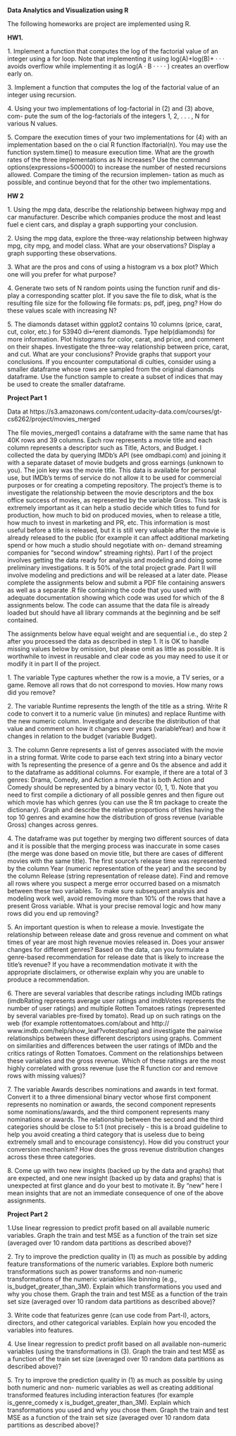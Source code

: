 <strong> Data Analytics and Visualization using R </strong>

The following homeworks are project are implemented using R.

<p><b> HW1.</b></p>
<p>1. Implement a function that computes the log of the factorial value of an integer using a for loop. Note that implementing it using log(A)+log(B)+ · · · avoids overflow while implementing it as log(A · B · · · · ) creates an overflow early on. </p>
<p>3. Implement a function that computes the log of the factorial value of an integer using recursion. </p>
<p>4. Using your two implementations of log-factorial in (2) and (3) above, com- pute the sum of the log-factorials of the integers 1, 2, . . . , N for various N values. </p>
<p>5. Compare the execution times of your two implementations for (4) with an implementation based on the o cial R function lfactorial(n). You may use the function system.time() to measure execution time. What are the growth rates of the three implementations as N increases? Use the command options(expressions=500000) to increase the number of nested recursions allowed. Compare the timing of the recursion implemen- tation as much as possible, and continue beyond that for the other two implementations. </p>


<p><b>HW 2</b><p/>
<p>1. Using the mpg data, describe the relationship between highway mpg and car manufacturer. Describe which companies produce the most and least fuel e cient cars, and display a graph supporting your conclusion.<p/>
<p>2. Using the mpg data, explore the three-way relationship between highway mpg, city mpg, and model class. What are your observations? Display a graph supporting these observations.<p/>
<p>3. What are the pros and cons of using a histogram vs a box plot? Which one will you prefer for what purpose?<p/>
<p>4. Generate two sets of N random points using the function runif and dis- play a corresponding scatter plot. If you save the file to disk, what is the resulting file size for the following file formats: ps, pdf, jpeg, png? How do these values scale with increasing N?<p/>
<p>5. The diamonds dataset within ggplot2 contains 10 columns (price, carat, cut, color, etc.) for 53940 di↵erent diamonds. Type help(diamonds) for more information. Plot histograms for color, carat, and price, and comment on their shapes. Investigate the three-way relationship between price, carat, and cut. What are your conclusions? Provide graphs that support your conclusions. If you encounter computational di culties, consider using a smaller dataframe whose rows are sampled from the original diamonds dataframe. Use the function sample to create a subset of indices that may be used to create the smaller dataframe.<p/>

<p><b>Project Part 1</b><p/>

<p>Data at https://s3.amazonaws.com/content.udacity-data.com/courses/gt-cs6262/project/movies_merged <p/>

<p>The file movies_merged1 contains a dataframe with the same name that has 40K rows and 39 columns. Each row represents a movie title and each column represents a descriptor such as Title, Actors, and Budget. I collected the data by querying IMDb’s API (see omdbapi.com) and joining it with a separate dataset of movie budgets and gross earnings (unknown to you). The join key was the movie title. This data is available for personal use, but IMDb’s terms of service do not allow it to be used for commercial purposes or for creating a competing repository.
The project’s theme is to investigate the relationship between the movie descriptors and the box office success of movies, as represented by the variable Gross. This task is extremely important as it can help a studio decide which titles to fund for production, how much to bid on produced movies, when to release a title, how much to invest in marketing and PR, etc. This information is most useful before a title is released, but it is still very valuable after the movie is already released to the public (for example it can affect additional marketing spend or how much a studio should negotiate with on- demand streaming companies for “second window” streaming rights).
Part I of the project involves getting the data ready for analysis and modeling and doing some preliminary investigations. It is 50% of the total project grade. Part II will involve modeling and predictions and will be released at a later date. Please complete the assignments below and submit a PDF file containing answers as well as a separate .R file containing the code that you used with adequate documentation showing which code was used for which of the 8 assignments below. The code can assume that the data file is already loaded but should have all library commands at the beginning and be self contained.<p/>

<p>The assignments below have equal weight and are sequential i.e., do step 2 after you processed the data as described in step 1. It is OK to handle missing values below by omission, but please omit as little as possible. It is worthwhile to invest in reusable and clear code as you may need to use it or modify it in part II of the project.<p/>

<p>1. The variable Type captures whether the row is a movie, a TV series, or a game. Remove all rows that do not correspond to movies. How many rows did you remove?<p/>

<p>2. The variable Runtime represents the length of the title as a string. Write R code to convert it to a numeric value (in minutes) and replace Runtime with the new numeric column. Investigate and describe the distribution of that value and comment on how it changes over years (variableYear) and how it changes in relation to the budget (variable Budget).<p/>

<p>3. The column Genre represents a list of genres associated with the movie in a string format. Write code to parse each text string into a binary vector with 1s representing the presence of a genre and 0s the absence and add it to the dataframe as additional columns. For example, if there are a total of 3 genres: Drama, Comedy, and Action a movie that is both Action and Comedy should be represented by a binary vector (0, 1, 1). Note that you need to first compile a dictionary of all possible genres and then figure out which movie has which genres (you can use the R tm package to create the dictionary). Graph and describe the relative proportions of titles having the top 10 genres and examine how the distribution of gross revenue (variable Gross) changes across genres.<p/>

<p>4. The dataframe was put together by merging two different sources of data and it is possible that the merging process was inaccurate in some cases (the merge was done based on movie title, but there are cases of different movies with the same title). The first source’s release time was represented by the column Year (numeric representation of the year) and the second by the column Release (string representation of release date). Find and remove all rows where you suspect a merge error occurred based on a mismatch between these two variables. To make sure subsequent analysis and modeling work well, avoid removing more than 10% of the rows that have a present Gross variable. What is your precise removal logic and how many rows did you end up removing?<p/>

<p>5. An important question is when to release a movie. Investigate the relationship between release date and gross revenue and comment on what times of year are most high revenue movies released in. Does your answer changes for different genres? Based on the data, can you formulate a genre-based recommendation for release date that is likely to increase the title’s revenue? If you have a recommendation motivate it with the appropriate disclaimers, or otherwise explain why you are unable to produce a recommendation.<p/>

<p>6. There are several variables that describe ratings including IMDb ratings (imdbRating represents average user ratings and imdbVotes represents the number of user ratings) and multiple Rotten Tomatoes ratings (represented by several variables pre-fixed by tomato). Read up on such ratings on the web (for example rottentomatoes.com/about and http:// www.imdb.com/help/show_leaf?votestopfaq) and investigate the pairwise relationships between these different descriptors using graphs. Comment on similarities and differences between the user ratings of IMDb and the critics ratings of Rotten Tomatoes. Comment on the relationships between these variables and the gross revenue. Which of these ratings are the most highly correlated with gross revenue (use the R function cor and remove rows with missing values)?<p/>

<p>7. The variable Awards describes nominations and awards in text format. Convert it to a three dimensional binary vector whose first component represents no nomination or awards, the second component represents some nominations/awards, and the third component represents many nominations or awards. The relationship between the second and the third categories should be close to 5:1 (not precisely - this is a broad guideline to help you avoid creating a third category that is useless due to being extremely small and to encourage consistency). How did you construct your conversion mechanism? How does the gross revenue distribution changes across these three categories.<p/>

<p>8. Come up with two new insights (backed up by the data and graphs) that are expected, and one new insight (backed up by data and graphs) that is unexpected at first glance and do your best to motivate it. By “new” here I mean insights that are not an immediate consequence of one of the above assignments.<p/>

<p><b>Project Part 2</b><p/>

<p>1.Use linear regression to predict profit based on all available numeric variables. Graph the train and test MSE as a function of the train set size (averaged over 10 random data partitions as described above)?<p/>

<p>2. Try to improve the prediction quality in (1) as much as possible by adding feature transformations of the numeric variables. Explore both numeric transformations such as power transforms and non-numeric transformations of the numeric variables like binning (e.g., is_budget_greater_than_3M). Explain which transformations you used and why you chose them. Graph the train and test MSE as a function of the train set size (averaged over 10 random data partitions as described above)?<p/>

<p>3. Write code that featurizes genre (can use code from Part-I), actors, directors, and other categorical variables. Explain how you encoded the variables into features.<p/>

<p>4. Use linear regression to predict profit based on all available non-numeric variables (using the transformations in (3). Graph the train and test MSE as a function of the train set size (averaged over 10 random data partitions as described above)?<p/>

<p>5. Try to improve the prediction quality in (1) as much as possible by using both numeric and non- numeric variables as well as creating additional transformed features including interaction features (for example is_genre_comedy x is_budget_greater_than_3M). Explain which transformations you used and why you chose them. Graph the train and test MSE as a function of the train set size (averaged over 10 random data partitions as described above)?<p/>
